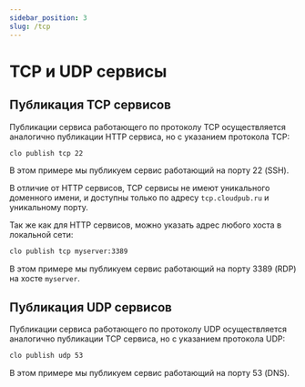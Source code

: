 ```yaml
---
sidebar_position: 3
slug: /tcp
---
```


# TCP и UDP сервисы

## Публикация TCP сервисов

Публикации сервиса работающего по протоколу TCP осуществляется аналогично публикации HTTP сервиса, но с указанием протокола TCP:

```bash
clo publish tcp 22
```

В этом примере мы публикуем сервис работающий на порту 22 (SSH).

В отличие от HTTP сервисов, TCP сервисы не имеют уникального доменного имени, и доступны только по адресу `tcp.cloudpub.ru` и уникальному порту.

Так же как для HTTP сервисов, можно указать адрес любого хоста в локальной сети:

```bash
clo publish tcp myserver:3389
```

В этом примере мы публикуем сервис работающий на порту 3389 (RDP) на хосте `myserver`.


## Публикация UDP сервисов

Публикации сервиса работающего по протоколу UDP осуществляется аналогично публикации TCP сервиса, но с указанием протокола UDP:

```bash
clo publish udp 53
```

В этом примере мы публикуем сервис работающий на порту 53 (DNS).
